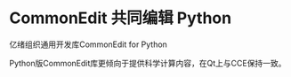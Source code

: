# CommonEdit 共同编辑 Python

亿绪组织通用开发库CommonEdit for Python

Python版CommonEdit库更倾向于提供科学计算内容，在Qt上与CCE保持一致。